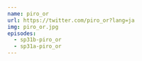 ```yaml
---
name: piro_or
url: https://twitter.com/piro_or?lang=ja
img: piro_or.jpg
episodes:
  - sp31b-piro_or
  - sp31a-piro_or
---
```

